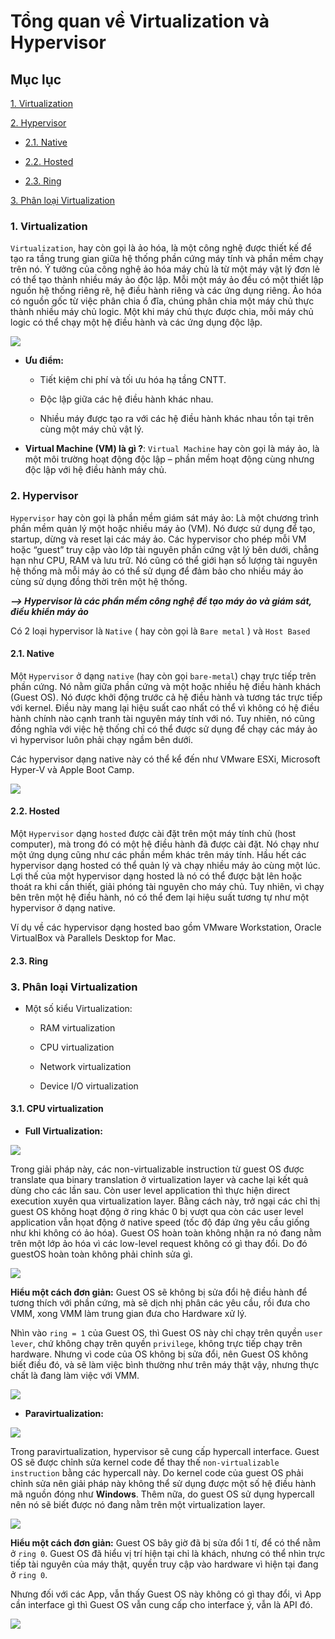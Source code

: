 # Tổng quan về Virtualization và Hypervisor

## Mục lục

[1. Virtualization](#virtualization)

[2. Hypervisor](#hypervisor)

- [2.1. Native](#native)

- [2.2. Hosted](#hosted)

- [2.3. Ring](#ring)

[3. Phân loại Virtualization](#virtualization-types)

### <a name ="virtualization"> </a> 1. Virtualization

`Virtualization`, hay còn gọi là ảo hóa, là một công nghệ được thiết kế để tạo ra tầng trung gian giữa hệ thống phần cứng máy tính và phần mềm chạy trên nó. Ý tưởng của công nghệ ảo hóa máy chủ là từ một máy vật lý đơn lẻ có thể tạo thành nhiều máy ảo độc lập. Mỗi một máy ảo đều có một thiết lập nguồn hệ thống riêng rẽ, hệ điều hành riêng và các ứng dụng riêng. Ảo hóa có nguồn gốc từ việc phân chia ổ đĩa, chúng phân chia một máy chủ thực thành nhiều máy chủ logic. Một khi máy chủ thực được chia, mỗi máy chủ logic có thể chạy một hệ điều hành và các ứng dụng độc lập.

<img src="https://imgur.com/ftzDN9L.png">

- **Ưu điểm:**

    - Tiết kiệm chi phí và tối ưu hóa hạ tầng CNTT.

    - Độc lập giữa các hệ điều hành khác nhau.

    - Nhiều máy được tạo ra với các hệ điều hành khác nhau tồn tại trên cùng một máy chủ vật lý.

- **Virtual Machine (VM) là gì ?**: `Virtual Machine` hay còn gọi là máy ảo, là một môi trường hoạt động độc lập – phần mềm hoạt động cùng nhưng độc lập với hệ điều hành máy chủ.

### <a name ="hypervisor"> </a> 2. Hypervisor

`Hypervisor` hay còn gọi là phần mềm giám sát máy ảo: Là một chương trình phần mềm quản lý một hoặc nhiều máy ảo (VM). Nó được sử dụng để tạo, startup, dừng và reset lại các máy ảo. Các hypervisor cho phép mỗi VM hoặc “guest” truy cập vào lớp tài nguyên phần cứng vật lý bên dưới, chẳng hạn như CPU, RAM và lưu trữ. Nó cũng có thể giới hạn số lượng tài nguyên hệ thống mà mỗi máy ảo có thể sử dụng để đảm bảo cho nhiều máy ảo cùng sử dụng đồng thời trên một hệ thống.

***--> Hypervisor là các phần mềm công nghệ để tạo máy ảo và giám sát, điều khiển máy ảo***

Có 2 loại hypervisor là `Native` ( hay còn gọi là `Bare metal` ) và `Host Based`

#### <a name ="native"> </a> 2.1. Native

Một `Hypervisor` ở dạng `native` (hay còn gọi `bare-metal`) chạy trực tiếp trên phần cứng. Nó nằm giữa phần cứng và một hoặc nhiều hệ điều hành khách (Guest OS). Nó được khởi động trước cả hệ điều hành và tương tác trực tiếp với kernel. Điều này mang lại hiệu suất cao nhất có thể vì không có hệ điều hành chính nào cạnh tranh tài nguyên máy tính với nó. Tuy nhiên, nó cũng đồng nghĩa với việc hệ thống chỉ có thể được sử dụng để chạy các máy ảo vì hypervisor luôn phải chạy ngầm bên dưới.

Các hypervisor dạng native này có thể kể đến như VMware ESXi, Microsoft Hyper-V và Apple Boot Camp.

<img src="https://imgur.com/p04zlVA.png">

#### <a name ="hosted"> </a> 2.2. Hosted

Một `Hypervisor` dạng `hosted` được cài đặt trên một máy tính chủ (host computer), mà trong đó có một hệ điều hành đã được cài đặt. Nó chạy như một ứng dụng cũng như các phần mềm khác trên máy tính. Hầu hết các hypervisor dạng hosted có thể quản lý và chạy nhiều máy ảo cùng một lúc. Lợi thế của một hypervisor dạng hosted là nó có thể được bật lên hoặc thoát ra khi cần thiết, giải phóng tài nguyên cho máy chủ. Tuy nhiên, vì chạy bên trên một hệ điều hành, nó có thể đem lại hiệu suất tương tự như một hypervisor ở dạng native.

Ví dụ về các hypervisor dạng hosted bao gồm VMware Workstation, Oracle VirtualBox và Parallels Desktop for Mac.

#### <a name ="ring"> </a> 2.3. Ring



### <a name ="virtualization-types"> </a> 3. Phân loại Virtualization

- Một số kiểu Virtualization:

    - RAM virtualization

    - CPU virtualization

    - Network virtualization

    - Device I/O virtualization

#### <a name ="cpu-virtualization"> </a> 3.1. CPU virtualization

- **Full Virtualization:**

<img src="https://imgur.com/bwGUmLs.png">

Trong giải pháp này, các non-virtualizable instruction từ guest OS được translate qua binary translation ở virtualization layer và cache lại kết quả dùng cho các lần sau. Còn user level application thì thực hiện direct execution xuyên qua virtualization layer. Bằng cách này, trở ngại các chỉ thị guest OS không hoạt động ở ring khác 0 bị vượt qua còn các user level application vẫn họat động ở native speed (tốc độ đáp ứng yêu cầu giống như khi không có ảo hóa). Guest OS hoàn toàn không nhận ra nó đang nằm trên một lớp ảo hóa vì các low-level request không có gì thay đổi. Do đó guestOS hoàn toàn không phải chỉnh sửa gì.

<img src="https://imgur.com/xJMBEC5.png">

**Hiểu một cách đơn giản:** Guest OS sẽ không bị sửa đổi hệ điều hành để tương thích với phần cứng, mà sẽ dịch nhị phân các yêu cầu, rồi đưa cho VMM, xong VMM làm trung gian đưa cho Hardware xử lý.

Nhìn vào `ring = 1` của Guest OS, thì Guest OS này chỉ chạy trên quyền `user lever`, chứ không chạy trên quyền `privilege`, không trực tiếp chạy trên hardware. Nhưng vì code của OS không bị sửa đổi, nên Guest OS không biết điều đó, và sẽ làm việc bình thường như trên máy thật vậy, nhưng thực chất là đang làm việc với VMM.

<img src="https://imgur.com/f54jN2j.png">

- **Paravirtualization:**

<img src="https://imgur.com/XQDNZgK.png">

Trong paravirtualization, hypervisor sẽ cung cấp hypercall interface. Guest OS sẽ được chỉnh sửa kernel code để thay thế `non-virtualizable instruction` bằng các hypercall này. Do kernel code của guest OS phải chỉnh sửa nên giải pháp này không thể sử dụng được một số hệ điều hành mã nguồn đóng như **Windows**. Thêm nữa, do guest OS sử dụng hypercall nên nó sẽ biết được nó đang nằm trên một virtualization layer.

<img src="https://imgur.com/0PLO2UK.png">

**Hiểu một cách đơn giản:** Guest OS bây giờ đã bị sửa đổi 1 tí, để có thể nằm ở `ring 0`. Guest OS đã hiểu vị trí hiện tại chỉ là khách, nhưng có thể nhìn trực tiếp tài nguyên của máy thật, quyền truy cập vào hardware vì hiện tại đang ở `ring 0`.

Nhưng đối với các App, vẫn thấy Guest OS này không có gì thay đổi, vì App cần interface gì thì Guest OS vẫn cung cấp cho interface ý, vẫn là API đó.

<img src="https://imgur.com/4FJQwr8.png">